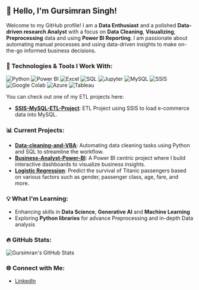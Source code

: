 ## 👋 Hello, I'm Gursimran Singh!

Welcome to my GitHub profile! I am a **Data Enthusiast** and a polished **Data-driven research Analyst** with a focus on **Data Cleaning**, **Visualizing**, **Preprocessing** data and using **Power BI Reporting**. I am passionate about automating manual processes and using data-driven insights to make on-the-go informed business decisions.

### 🔧 Technologies & Tools I Work With:
![Python](https://img.shields.io/badge/Python-3776AB?style=for-the-badge&logo=python&logoColor=white)
![Power BI](https://img.shields.io/badge/Power_BI-F2C811?style=for-the-badge&logo=power-bi&logoColor=black)
![Excel](https://img.shields.io/badge/Excel-217346?style=for-the-badge&logo=microsoft-excel&logoColor=white)
![SQL](https://img.shields.io/badge/SQL-003B57?style=for-the-badge&logo=postgresql&logoColor=white)
![Jupyter](https://img.shields.io/badge/Jupyter-F37626?style=for-the-badge&logo=jupyter&logoColor=white)
![MySQL](https://img.shields.io/badge/MySQL-4479A1?style=for-the-badge&logo=mysql&logoColor=white)
![SSIS](https://img.shields.io/badge/SSIS-BA141A?style=for-the-badge&logo=ssis&logoColor=white)
![Google Colab](https://img.shields.io/badge/Colab-F9AB00?style=for-the-badge&logo=google-colab&logoColor=white)
![Azure](https://img.shields.io/badge/Microsoft_Azure-0089D6?style=for-the-badge&logo=microsoft-azure&logoColor=white)
![Tableau](https://img.shields.io/badge/Tableau-E97627?style=for-the-badge&logo=tableau&logoColor=white)

You can check out one of my ETL projects here:

- **[SSIS-MySQL-ETL-Project](https://github.com/gursimran8/SSIS-MySQL-ETL-Project)**: ETL Project using SSIS to load e-commerce data into MySQL.


### 📊 Current Projects:
- **[Data-cleaning-and-VBA](https://github.com/gursimran8/Data-cleaning-and-VBA)**: Automating data cleaning tasks using Python and SQL to streamline the workflow.
- **[Business-Analyst-Power-BI](https://github.com/gursimran8/Business-Analyst-Power-BI)**: A Power BI centric project where I build interactive dashboards to visualize business insights.
- **[Logistic Regression](https://github.com/gursimran8/Titanic_Logistic_Regression)**: Predict the survival of Titanic passengers based on various factors such as gender, passenger class, age, fare, and more.
  
### 💡 What I'm Learning:
- Enhancing skills in **Data Science**, **Generative AI** and **Machine Learning**
- Exploring **Python libraries** for advance Preprocessing and in-depth Data analysis

### 🔥 GitHub Stats:
![Gursimran's GitHub Stats](https://github-readme-stats.vercel.app/api?username=gursimran8&show_icons=true&theme=radical)

### 🌐 Connect with Me:
- [LinkedIn](https://www.linkedin.com/in/gursimransingh17/)
